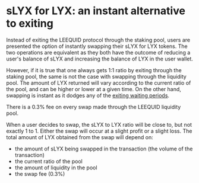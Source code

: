 # sLYX for LYX: an instant alternative to exiting

Instead of exiting the LEEQUID protocol through the staking pool, users are presented the option of instantly swapping their sLYX for LYX tokens. The two operations are equivalent as they both have the outcome of reducing a user's balance of sLYX and increasing the balance of LYX in the user wallet.&#x20;

However, if it is true that one always gets 1:1 ratio by exiting through the staking pool, the same is not the case with swapping through the liquidity pool. The amount of LYX returned will vary according to the current ratio of the pool, and can be higher or lower at a given time. On the other hand, swapping is instant as it dodges any of the [exiting waiting periods](../exiting-the-protocol/potential-wait-times-while-unstaking.md).&#x20;

There is a 0.3% fee on every swap made through the LEEQUID liquidity pool.

When a user decides to swap, the sLYX to LYX ratio will be close to, but not exactly 1 to 1. Either the swap will occur at a slight profit or a slight loss. The total amount of LYX obtained from the swap will depend on:

* the amount of sLYX being swapped in the transaction (the volume of the transaction)
* the current ratio of the pool
* the amount of liquidity in the pool
* the swap fee (0.3%)
